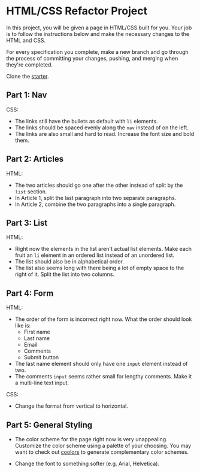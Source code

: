# HTML/CSS Refactor Project

In this project, you will be given a page in HTML/CSS built for you. Your job
is to follow the instructions below and make the necessary changes to the
HTML and CSS.

For every specification you complete, make a new branch and go through the
process of committing your changes, pushing, and merging when they're completed.


Clone the [starter].

## Part 1: Nav

CSS:

- The links still have the bullets as default with `li` elements.
- The links should be spaced evenly along the `nav` instead of on the left.
- The links are also small and hard to read. Increase the font size and bold them.

## Part 2: Articles

HTML:

- The two articles should go one after the other instead of split by the `list`
section.
- In Article 1, split the last paragraph into two separate paragraphs.
- In Article 2, combine the two paragraphs into a single paragraph.

## Part 3: List

HTML:

- Right now the elements in the list aren't actual list elements. Make each fruit
an `li` element in an ordered list instead of an unordered list.
- The list should also be in alphabetical order.
- The list also seems long with there being a lot of empty space to the right of
it. Split the list into two columns.

## Part 4: Form

HTML:

- The order of the form is incorrect right now. What the order should look like
is:
  - First name
  - Last name
  - Email
  - Comments
  - Submit button
- The last name element should only have one `input` element instead of two.
- The comments `input` seems rather small for lengthy comments. Make it a
multi-line text input.

CSS:

- Change the format from vertical to horizontal.

## Part 5: General Styling

- The color scheme for the page right now is very unappealing. Customize the color
scheme using a palette of your choosing. You may want to check out [coolors] to
generate complementary color schemes.

- Change the font to something softer (e.g. Arial, Helvetica).


[starter]: https://github.com/appacademy/practice-for-week-PREP-html-css-refactor-proj
[coolors]: https://coolors.co/